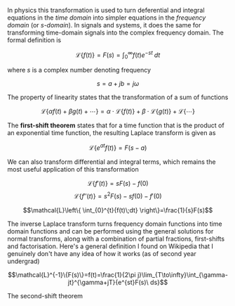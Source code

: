 In physics this transformation is used to turn deferential and integral equations in the *time domain* into simpler equations in the *frequency domain* (or *s-domain*). In signals and systems, it does the same for transforming time-domain signals into the complex frequency domain. The formal definition is

$$\mathcal{L}\{f(t)\}=F(s)=\int_{0}^{\infty}{f(t)e^{-st}\;dt}$$

where $s$ is a complex number denoting frequency

$$s=a+jb=j\omega$$

The property of linearity states that the transformation of a sum of functions

$$\mathcal{L}\{\alpha f(t) + \beta g(t) + \cdots\}=\alpha\cdot\mathcal{L}\{f(t)\}+\beta\cdot\mathcal{L}\{g(t)\}+\mathcal{L}\{\cdots\}$$

The **first-shift theorem** states that for a time function that is the product of an exponential time function, the resulting Laplace transform is given as

$$\mathcal{L}\{e^{at}f(t)\}=F(s-a)$$

We can also transform differential and integral terms, which remains the most useful application of this transformation

$$\mathcal{L}\{f'(t)\}=sF(s)-f(0)$$
$$\mathcal{L}\{f''(t)\}=s^{2}F(s)-sf(0)-f'(0)$$

$$\mathcal{L}\left\{ \int_{0}^{t}{f(t)\;dt} \right\}=\frac{1}{s}F(s)$$

The inverse Laplace transform turns frequency domain functions into time domain functions and can be performed using the general solutions for normal transforms, along with a combination of partial fractions, first-shifts and factorisation. Here's a general definition I found on Wikipedia that I genuinely don't have any idea of how it works (as of second year undergrad)

$$\mathcal{L}^{-1}\{F(s)\}=f(t)=\frac{1}{2\pi j}\lim_{T\to\infty}\int_{\gamma-jt}^{\gamma+jT}{e^{st}F(s)\ ds}$$

The second-shift theorem

